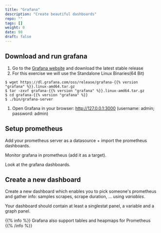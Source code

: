 ```yaml
---
title: "Grafana"
description: "Create beautiful dashboards"
repo: ""
tags: []
weight: 0
date: 98
draft: false
---
```


## Download and run grafana

1. Go to the [Grafana website](https://grafana.com/) and download the latest stable release
1. For this exercise we will use the Standalone Linux Binaries(64 Bit)
  ```shell
  $ wget https://dl.grafana.com/oss/release/grafana-{{% version "grafana" %}}.linux-amd64.tar.gz
  $ tar -zxvf grafana-{{% version "grafana" %}}.linux-amd64.tar.gz
  $ cd grafana-{{% version "grafana" %}}
  $ ./bin/grafana-server
  ```
1. Open Grafana in your browser: http://127.0.0.1:3000 (username: admin;
   password: admin)


## Setup prometheus

Add your prometheus server as a datasource + import the prometheus dashboards.

Monitor grafana in prometheus (add it as a target).

Look at the grafana dashboards.


## Create a new dashboard

Create a new dashboard which enables you to pick someone's prometheus and gather
info: samples scrapes, scrape duration, ... using *variables*.


Your dashboard should contain at least a singlestat panel, a variable and a graph
panel.

{{% info  %}}
Grafana also support tables and heapmaps for Prometheus
{{% /info %}}
